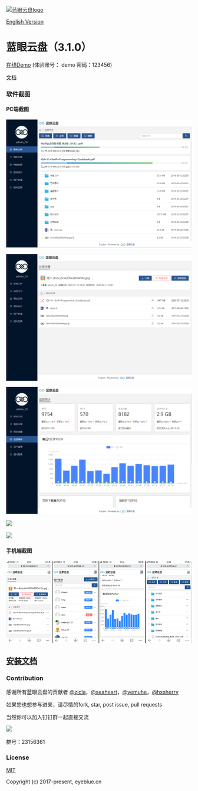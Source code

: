 [![蓝眼云盘logo](https://raw.githubusercontent.com/eyebluecn/tank/master/build/doc/img/logo.png)](https://github.com/eyebluecn/tank)

[English Version](https://tank-doc.eyeblue.cn/en)

# 蓝眼云盘（3.1.0）

[在线Demo](https://tank.eyeblue.cn) (体验账号： demo 密码：123456)

[文档](https://tank-doc.eyeblue.cn/)

### 软件截图

#### PC端截图

![](./build/doc/img/tank0.png)

![](./build/doc/img/tank1.png)

![](./build/doc/img/tank2.png)

![](./build/doc/img/tank3.png)

![](./build/doc/img/tank4.png)

#### 手机端截图

![](./build/doc/img/mobile.png)


## [安装文档](https://tank-doc.eyeblue.cn/zh/basic/install.html)


### Contribution

感谢所有蓝眼云盘的贡献者 [@zicla](https://github.com/zicla)，[@seaheart](https://github.com/seaheart)，[@yemuhe](https://github.com/yemuhe)，[@hxsherry](https://github.com/hxsherry)

如果您也想参与进来，请尽情的fork, star, post issue, pull requests

当然你可以加入钉钉群一起直接交流

![](./build/doc/img/dingding.jpg)

群号：23156361

### License

[MIT](http://opensource.org/licenses/MIT)

Copyright (c) 2017-present, eyeblue.cn

